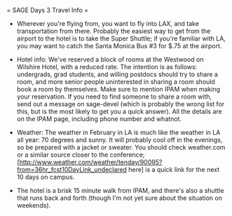 = SAGE Days 3 Travel Info =

 * Wherever you're flying from, you want to fly into LAX, and take transportation from there. Probably the easiest way to get from the airport to the hotel is to take the Super Shuttle; if you're familiar with LA, you may want to catch the Santa Monica Bus #3 for $.75 at the airport.

 * Hotel info: We've reserved a block of rooms at the Westwood on Wilshire Hotel, with a reduced rate. The intention is as follows: undergrads, grad students, and willing postdocs should try to share a room, and more senior people uninterested in sharing a room should book a room by themselves. Make sure to mention IPAM when making your reservation. If you need to find someone to share a room with, send out a message on sage-devel (which is probably the wrong list for this, but is the most likely to get you a quick answer). All the details are on the IPAM page, including phone number and whatnot. 

 * Weather: The weather in February in LA is much like the weather in LA all year: 70 degrees and sunny. It will probably cool off in the evenings, so be prepared with a jacket or sweater. You should check weather.com or a similar source closer to the conference; [http://www.weather.com/weather/tenday/90095?from=36hr_fcst10DayLink_undeclared here] is a quick link for the next 10 days on campus.

 * The hotel is a brisk 15 minute walk from IPAM, and there's also a shuttle that runs back and forth (though I'm not yet sure about the situation on weekends). 
